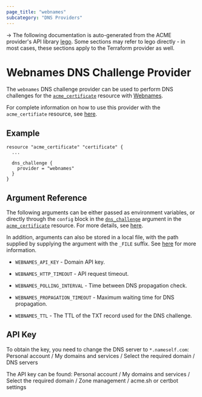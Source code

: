```yaml
---
page_title: "webnames"
subcategory: "DNS Providers"
---
```


-> The following documentation is auto-generated from the ACME
provider's API library [lego](https://go-acme.github.io/lego/).  Some
sections may refer to lego directly - in most cases, these sections
apply to the Terraform provider as well.

# Webnames DNS Challenge Provider

The `webnames` DNS challenge provider can be used to perform DNS challenges for
the [`acme_certificate`][resource-acme-certificate] resource with
[Webnames](https://www.webnames.ru/).

[resource-acme-certificate]: ../resources/certificate.md

For complete information on how to use this provider with the `acme_certifiate`
resource, see [here][resource-acme-certificate-dns-challenges].

[resource-acme-certificate-dns-challenges]: ../resources/certificate.md#using-dns-challenges

## Example

```hcl
resource "acme_certificate" "certificate" {
  ...

  dns_challenge {
    provider = "webnames"
  }
}
```
## Argument Reference

The following arguments can be either passed as environment variables, or
directly through the `config` block in the
[`dns_challenge`][resource-acme-certificate-dns-challenge-arg] argument in the
[`acme_certificate`][resource-acme-certificate] resource. For more details, see
[here][resource-acme-certificate-dns-challenges].

[resource-acme-certificate-dns-challenge-arg]: ../resources/certificate.md#dns_challenge

In addition, arguments can also be stored in a local file, with the path
supplied by supplying the argument with the `_FILE` suffix. See
[here][acme-certificate-file-arg-example] for more information.

[acme-certificate-file-arg-example]: ../resources/certificate.md#using-variable-files-for-provider-arguments

* `WEBNAMES_API_KEY` - Domain API key.

* `WEBNAMES_HTTP_TIMEOUT` - API request timeout.
* `WEBNAMES_POLLING_INTERVAL` - Time between DNS propagation check.
* `WEBNAMES_PROPAGATION_TIMEOUT` - Maximum waiting time for DNS propagation.
* `WEBNAMES_TTL` - The TTL of the TXT record used for the DNS challenge.

## API Key

To obtain the key, you need to change the DNS server to `*.nameself.com`: Personal account / My domains and services / Select the required domain / DNS servers

The API key can be found: Personal account / My domains and services / Select the required domain / Zone management / acme.sh or certbot settings

